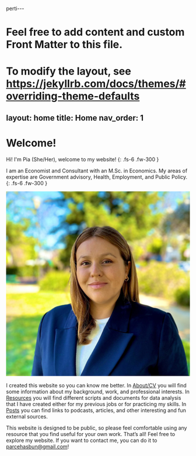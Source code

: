 perti---
# Feel free to add content and custom Front Matter to this file.
# To modify the layout, see https://jekyllrb.com/docs/themes/#overriding-theme-defaults
layout: home
title: Home
nav_order: 1
---

# Welcome!


Hi! I'm Pia (She/Her), welcome to my website! 
{: .fs-6 .fw-300 }

I am an Economist and Consultant with an M.Sc. in Economics. My areas of expertise are Government advisory, Health, Employment, and Public Policy. 
{: .fs-6 .fw-300 }

<img src="/assets/images/headshot_piaArce.jpeg" onmouseover="this.src='assets/images/ilikehike1.jpeg';" onmouseout="this.src='/assets/images/headshot_piaArce.jpeg';" class="wrapped-float rounded"/>

I created this website so you can know me better. In [About/CV](/about-cv) you will find some information about my background, work, and professional interests. In [Resources](/resources) you will find different scripts and documents for data analysis that I have created either for my previous jobs or for practicing my skills. In [Posts](/posts)  you can find links to podcasts, articles, and other interesting and fun external sources. 

This website is designed to be public, so please feel comfortable using any resource that you find useful for your own work. 
That’s all! Feel free to explore my website. If you want to contact me, you can do it to parcehasbun@gmail.com!


